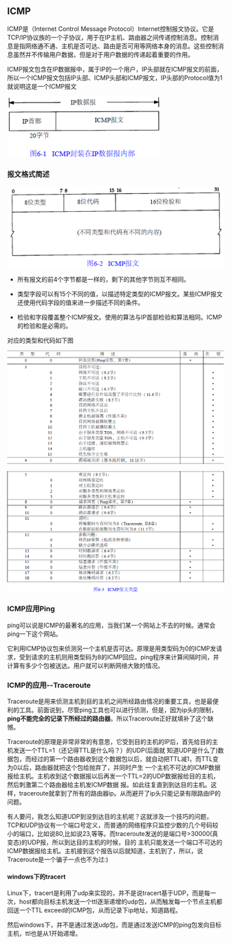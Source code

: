 ## ICMP
ICMP是（Internet Control Message Protocol）Internet控制报文协议。它是TCP/IP协议族的一个子协议，用于在IP主机、路由器之间传递控制消息。控制消息是指网络通不通、主机是否可达、路由是否可用等网络本身的消息。这些控制消息虽然并不传输用户数据，但是对于用户数据的传递起着重要的作用。

ICMP报文包含在IP数据报中，属于IP的一个用户，IP头部就在ICMP报文的前面，所以一个ICMP报文包括IP头部、ICMP头部和ICMP报文，IP头部的Protocol值为1就说明这是一个ICMP报文


![](image/icmp0.png)

### 报文格式简述

![](image/icmp1.png)

 - 所有报文的前4个字节都是一样的，剩下的其他字节则互不相同。

 - 类型字段可以有15个不同的值，以描述特定类型的ICMP报文。某些ICMP报文还使用代码字段的值来进一步描述不同的条件。

 - 检验和字段覆盖整个ICMP报文。使用的算法与IP首部检验和算法相同。ICMP的检验和是必需的。

对应的类型和代码如下图

![](image/icmp2.png)

![](image/icmp3.png)

### ICMP应用Ping
ping可以说是ICMP的最著名的应用，当我们某一个网站上不去的时候。通常会ping一下这个网站。

它利用ICMP协议包来侦测另一个主机是否可达。原理是用类型码为0的ICMP发请 求，受到请求的主机则用类型码为8的ICMP回应。ping程序来计算间隔时间，并计算有多少个包被送达。用户就可以判断网络大致的情况。

### ICMP的应用--Traceroute
Traceroute是用来侦测主机到目的主机之间所经路由情况的重要工具，也是最便利的工具。前面说到，尽管ping工具也可以进行侦测，但是，因为ip头的限制，**ping不能完全的记录下所经过的路由器**。所以Traceroute正好就填补了这个缺憾。

Traceroute的原理是非常非常的有意思，它受到目的主机的IP后，首先给目的主机发送一个TTL=1（还记得TTL是什么吗？）的UDP(后面就 知道UDP是什么了)数据包，而经过的第一个路由器收到这个数据包以后，就自动把TTL减1，而TTL变为0以后，路由器就把这个包给抛弃了，并同时产生 一个主机不可达的ICMP数据报给主机。主机收到这个数据报以后再发一个TTL=2的UDP数据报给目的主机，然后刺激第二个路由器给主机发ICMP数据 报。如此往复直到到达目的主机。这样，traceroute就拿到了所有的路由器ip。从而避开了ip头只能记录有限路由IP的问题。


有人要问，我怎么知道UDP到没到达目的主机呢？这就涉及一个技巧的问题，TCP和UDP协议有一个端口号定义，而普通的网络程序只监控少数的几个号码较 小的端口，比如说80,比如说23,等等。而traceroute发送的是端口号>30000(真变态)的UDP报，所以到达目的主机的时候，目的 主机只能发送一个端口不可达的ICMP数据报给主机。主机接到这个报告以后就知道，主机到了，所以，说Traceroute是一个骗子一点也不为过:)

#### windows下的tracert
Linux下，tracert是利用了udp来实现的，并不是说tracert基于UDP，而是每一次，host都向目标主机发送一个ttl逐渐递增的udp包，从而触发每一个节点主机都回送一个TTL exceed的ICMP包，从而记录下ip地址，知道路程。

然后windows下，并不是通过发送udp包，而是通过发送ICMP的ping包发向目标主机，ttl也是从1开始递增。
